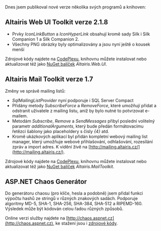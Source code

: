 <!-- dcterms:identifier = aspnetcz#376 -->
<!-- dcterms:title = Dnešní příděl nových verzí -->
<!-- dcterms:abstract = Altairis Mail Toolkit, Altairis Web UI Toolkit a ASP.NET Chaos Generator mají nové verze. -->
<!-- np9:categoryId = 7 -->
<!-- x4w:category = Software -->
<!-- np9:authorId = 1 -->
<!-- np9:authorEmail = michal.valasek@altairis.cz -->
<!-- dcterms:creator = Michal Altair Valášek -->
<!-- dcterms:created = 2012-03-23T23:00:46.677+01:00 -->
<!-- dcterms:dateAccepted = 2012-03-23T23:00:49+01:00 -->
<!-- x4w:pictureWidth = 150 -->
<!-- x4w:pictureHeight = 150 -->
<!-- x4w:pictureUrl = /perex-pictures/20120323-dnesni-pridel-novych-verzi.png -->

Dnes jsem publikoval nové verze několika svých programů a knihoven:

## Altairis Web UI Toolkit verze 2.1.8

*   Prvky *IconLinkButton* a *IconHyperLink* obsahují kromě sady Silk i Silk Companion 1 a Silk Companion 2.
*   Všechny PNG obrázky byly optimalizovány a jsou nyní ještě o kousek menší 

Zdrojové kódy najdete na [CodePlexu](http://altairiswebui.codeplex.com/), knihovnu můžete instalovat nebo aktualizovat též jako [NuGet balíček](http://www.nuget.org/packages/Altairis.Web.UI) *Altairis.Web.UI*.

## Altairis Mail Toolkit verze 1.7

Změny ve správě mailing listů:

*   *SqlMailingListProvider* nyní podporuje i SQL Server Compact
*   Přidány metody *SubscribeForce* a *RemoveForce*, které umožňují přidat a odstranit uživatele z mailing listu, aniž by bylo nutné to potvrzovat e-mailem.
*   Metodám *Subscribe*, *Remove* a *SendMessages* přibyl poslední volitelný parametr *additionalArguments*, který bude předán formátovacímu řetězci šablony jako placeholdery s čísly *{4}* atd.
*   Kromě ukázkových aplikací byl přidán kompletní webový mailing list manager, který umožňuje webové přihlašování, odhlašování, rozesílání zpráv a import adres. K vidění živě na [http://mailing.altairis.cz/](http://mailing.altairis.cz/).  

Zdrojové kódy najdete na [CodePlexu](http://altairismailtoolkit.codeplex.com/), knihovnu můžete instalovat nebo aktualizovat též jako [NuGet balíček](http://www.nuget.org/packages/Altairis.MailToolkit) *Altairis.MailToolkit*.

## ASP.NET Chaos Generátor

Do generátoru chaosu (pro klíče, hesla a podobně) jsem přidal funkci výpočtu hashů ze stringů v různých znakových sadách. Podporuje algoritmy MD-5, SHA-1, SHA-256, SHA-384, SHA-512 a RIPEMD-160. Výsledek může být kódován celou řadou různých způsobů.

Online verzi služby najdete na [http://chaos.aspnet.cz](http://chaos.aspnet.cz), ke stažení jsou i [zdrojové kódy](http://chaos.aspnet.cz/ChaosGenSource.zip).
